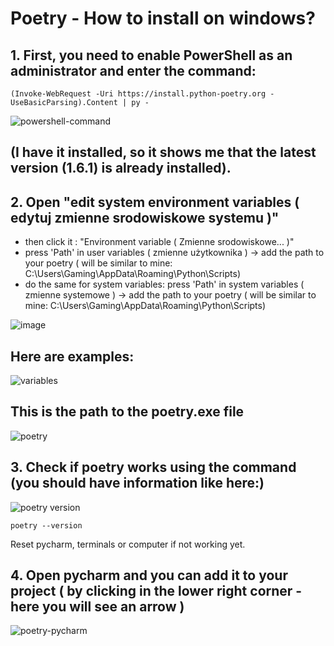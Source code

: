 # Poetry - How to install on windows?

## 1. First, you need to enable PowerShell as an administrator and enter the command:


```
(Invoke-WebRequest -Uri https://install.python-poetry.org -UseBasicParsing).Content | py -
```
![powershell-command](https://github.com/piotek8/Langchain_Ask_App_update/assets/82182989/02ebf31b-dbed-424e-8798-acf07c299fb0)
## (I have it installed, so it shows me that the latest version (1.6.1) is already installed).

## 2. Open "edit system environment variables ( edytuj zmienne srodowiskowe systemu )"
  - then click it :  "Environment variable ( Zmienne srodowiskowe... )" 
  - press 'Path' in user variables ( zmienne użytkownika ) ->  add the path to your poetry ( will be similar to mine: C:\Users\Gaming\AppData\Roaming\Python\Scripts)
  - do the same for system variables: press 'Path' in system variables ( zmienne systemowe ) -> add the path to your poetry ( will be similar to mine: C:\Users\Gaming\AppData\Roaming\Python\Scripts)

![image](https://github.com/piotek8/Langchain_Ask_App_update/assets/82182989/2699d092-4a45-42c6-8500-3584ec532cbc)

## Here are examples:
![variables](https://github.com/piotek8/Langchain_Ask_App_update/assets/82182989/92fa4442-3c4a-46a9-a42f-5e16343df284)

## This is the path to the poetry.exe file
![poetry](https://github.com/piotek8/Poetry-windows-instruction/assets/82182989/ce5556dd-125b-4f33-92ef-2b7370069156)

## 3. Check if poetry works using the command (you should have information like here:)
![poetry version](https://github.com/piotek8/Poetry-windows-instruction/assets/82182989/4d0c16a2-e4a7-431a-8de5-ad58a27109b9)
```
poetry --version
```
Reset pycharm, terminals or computer if not working yet.



## 4. Open pycharm and you can add it to your project ( by clicking in the lower right corner - here you will see an arrow )
![poetry-pycharm](https://github.com/piotek8/Poetry-windows-instruction/assets/82182989/439440f5-c52d-4f84-81b8-944a69b7823b)


